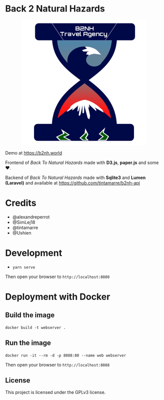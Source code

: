 # Back 2 Natural Hazards

<p align="center">
<a href="https://b2nh.world">
<img src="https://github.com/SimLej18/B2NH/blob/main/assets/css/logo.png?raw=true" alt="B2NH logo" width="400"/>
</a>
</p>

Demo at https://b2nh.world

Frontend of *Back To Natural Hazards* made with **D3.js**, **paper.js** and some ❤️.

Backend of *Back To Natural Hazards* made with **Sqlite3** and **Lumen (Laravel)** and available at https://github.com/tintamarre/b2nh-api

# Credits

- @alexandreperrot
- @SimLej18
- @tintamarre
- @Ushien

# Development

- `yarn serve`

Then open your browser to `http://localhost:8080`

# Deployment with Docker

## Build the image
`docker build -t webserver .`

## Run the image
`docker run -it --rm -d -p 8088:80 --name web webserver`

Then open your browser to `http://localhost:8088`

## License

This project is licensed under the GPLv3 license.